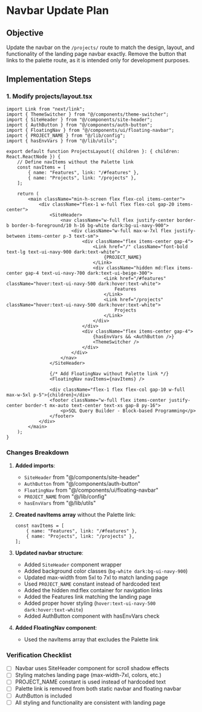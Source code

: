 # Navbar Update Plan

## Objective
Update the navbar on the `/projects/` route to match the design, layout, and functionality of the landing page navbar exactly. Remove the button that links to the palette route, as it is intended only for development purposes.

## Implementation Steps

### 1. Modify projects/layout.tsx

```tsx
import Link from "next/link";
import { ThemeSwitcher } from "@/components/theme-switcher";
import { SiteHeader } from "@/components/site-header";
import { AuthButton } from "@/components/auth-button";
import { FloatingNav } from "@/components/ui/floating-navbar";
import { PROJECT_NAME } from "@/lib/config";
import { hasEnvVars } from "@/lib/utils";

export default function ProjectsLayout({ children }: { children: React.ReactNode }) {
    // Define navItems without the Palette link
    const navItems = [
        { name: "Features", link: "/#features" },
        { name: "Projects", link: "/projects" },
    ];

    return (
        <main className="min-h-screen flex flex-col items-center">
            <div className="flex-1 w-full flex flex-col gap-20 items-center">
                <SiteHeader>
                    <nav className="w-full flex justify-center border-b border-b-foreground/10 h-16 bg-white dark:bg-ui-navy-900">
                        <div className="w-full max-w-7xl flex justify-between items-center p-3 text-sm">
                            <div className="flex items-center gap-4">
                                <Link href="/" className="font-bold text-lg text-ui-navy-900 dark:text-white">
                                    {PROJECT_NAME}
                                </Link>
                                <div className="hidden md:flex items-center gap-4 text-ui-navy-700 dark:text-ui-beige-300">
                                    <Link href="/#features" className="hover:text-ui-navy-500 dark:hover:text-white">
                                        Features
                                    </Link>
                                    <Link href="/projects" className="hover:text-ui-navy-500 dark:hover:text-white">
                                        Projects
                                    </Link>
                                </div>
                            </div>
                            <div className="flex items-center gap-4">
                                {hasEnvVars && <AuthButton />}
                                <ThemeSwitcher />
                            </div>
                        </div>
                    </nav>
                </SiteHeader>
                
                {/* Add FloatingNav without Palette link */}
                <FloatingNav navItems={navItems} />
                
                <div className="flex-1 flex flex-col gap-10 w-full max-w-5xl p-5">{children}</div>
                <footer className="w-full flex items-center justify-center border-t mx-auto text-center text-xs gap-8 py-16">
                    <p>SQL Query Builder - Block-based Programming</p>
                </footer>
            </div>
        </main>
    );
}
```

### Changes Breakdown

1. **Added imports**:
   - `SiteHeader` from "@/components/site-header"
   - `AuthButton` from "@/components/auth-button"
   - `FloatingNav` from "@/components/ui/floating-navbar"
   - `PROJECT_NAME` from "@/lib/config"
   - `hasEnvVars` from "@/lib/utils"

2. **Created navItems array** without the Palette link:
   ```tsx
   const navItems = [
       { name: "Features", link: "/#features" },
       { name: "Projects", link: "/projects" },
   ];
   ```

3. **Updated navbar structure**:
   - Added `SiteHeader` component wrapper
   - Added background color classes (`bg-white dark:bg-ui-navy-900`)
   - Updated max-width from 5xl to 7xl to match landing page
   - Used `PROJECT_NAME` constant instead of hardcoded text
   - Added the hidden md:flex container for navigation links
   - Added the Features link matching the landing page
   - Added proper hover styling (`hover:text-ui-navy-500 dark:hover:text-white`)
   - Added AuthButton component with hasEnvVars check

4. **Added FloatingNav component**:
   - Used the navItems array that excludes the Palette link

### Verification Checklist

- [ ] Navbar uses SiteHeader component for scroll shadow effects
- [ ] Styling matches landing page (max-width-7xl, colors, etc.)
- [ ] PROJECT_NAME constant is used instead of hardcoded text
- [ ] Palette link is removed from both static navbar and floating navbar
- [ ] AuthButton is included
- [ ] All styling and functionality are consistent with landing page